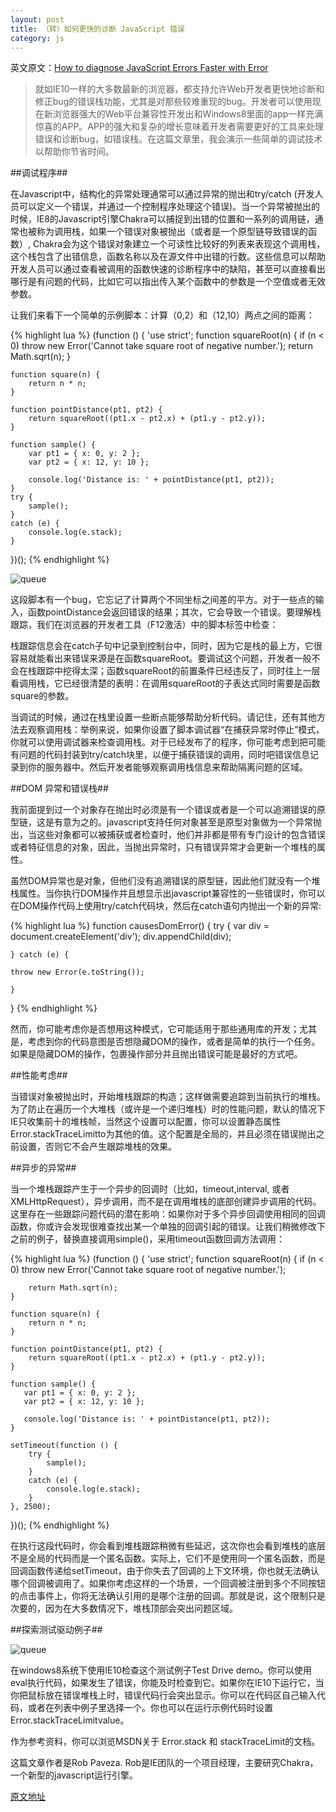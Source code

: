 ```yaml
---
layout: post
title: （转）如何更快的诊断 JavaScript 错误
category: js
---
```


英文原文：[How to diagnose JavaScript Errors Faster with Error](http://www.codeproject.com/Articles/541695/How-to-diagnose-JavaScript-Errors-Faster-with-Erro)

> 就如IE10一样的大多数最新的浏览器，都支持允许Web开发者更快地诊断和修正bug的错误栈功能，尤其是对那些较难重现的bug。开发者可以使用现在新浏览器强大的Web平台兼容性开发出和Windows8里面的app一样充满惊喜的APP。APP的强大和复杂的增长意味着开发者需要更好的工具来处理错误和诊断bug，如错误栈。在这篇文章里，我会演示一些简单的调试技术以帮助你节省时间。

##调试程序##

在Javascript中，结构化的异常处理通常可以通过异常的抛出和try/catch (开发人员可以定义一个错误，并通过一个控制程序处理这个错误)。当一个异常被抛出的时候，IE8的Javascript引擎Chakra可以捕捉到出错的位置和一系列的调用链，通常也被称为调用栈，如果一个错误对象被抛出（或者是一个原型链导致错误的函数）, Chakra会为这个错误对象建立一个可读性比较好的列表来表现这个调用栈，这个栈包含了出错信息，函数名称以及在源文件中出错的行数。这些信息可以帮助开发人员可以通过查看被调用的函数快速的诊断程序中的缺陷，甚至可以直接看出哪行是有问题的代码，比如它可以指出传入某个函数中的参数是一个空值或者无效参数。

让我们来看下一个简单的示例脚本：计算（0,2）和（12,10）两点之间的距离：

{% highlight lua %}
(function () {
    'use strict';
    function squareRoot(n) {
        if (n < 0)
            throw new Error('Cannot take square root of negative number.');
        return Math.sqrt(n);
    }

    function square(n) {
        return n * n;
    }

    function pointDistance(pt1, pt2) {
        return squareRoot((pt1.x - pt2.x) + (pt1.y - pt2.y));
    }

    function sample() {
        var pt1 = { x: 0, y: 2 };
        var pt2 = { x: 12, y: 10 };

        console.log('Distance is: ' + pointDistance(pt1, pt2));
    }
    try {
        sample();
    }
    catch (e) {
        console.log(e.stack);
    }
})();
{% endhighlight %}

![queue](http://static.oschina.net/uploads/img/201302/14085513_P540.png)

这段脚本有一个bug，它忘记了计算两个不同坐标之间差的平方。对于一些点的输入，函数pointDistance会返回错误的结果；其次，它会导致一个错误。要理解栈跟踪，我们在浏览器的开发者工具（F12激活）中的脚本标签中检查：

栈跟踪信息会在catch子句中记录到控制台中，同时，因为它是栈的最上方，它很容易就能看出来错误来源是在函数squareRoot。要调试这个问题，开发者一般不会在栈跟踪中挖得太深；函数squareRoot的前置条件已经违反了，同时往上一层看调用栈，它已经很清楚的表明：在调用squareRoot的子表达式同时需要是函数square的参数。

当调试的时候，通过在栈里设置一些断点能够帮助分析代码。请记住，还有其他方法去观察调用栈：举例来说，如果你设置了脚本调试器“在捕获异常时停止”模式，你就可以使用调试器来检查调用栈。对于已经发布了的程序，你可能考虑到把可能有问题的代码封装到try/catch块里，以便于捕获错误的调用，同时吧错误信息记录到你的服务器中。然后开发者能够观察调用栈信息来帮助隔离问题的区域。

##DOM 异常和错误栈##

我前面提到过一个对象存在抛出时必须是有一个错误或者是一个可以追溯错误的原型链，这是有意为之的。javascript支持任何对象甚至是原型对象做为一个异常抛出，当这些对象都可以被捕获或者检查时，他们并非都是带有专门设计的包含错误或者特征信息的对象，因此，当抛出异常时，只有错误异常才会更新一个堆栈的属性。

虽然DOM异常也是对象，但他们没有追溯错误的原型链，因此他们就没有一个堆栈属性。当你执行DOM操作并且想显示出javascript兼容性的一些错误时，你可以在DOM操作代码上使用try/catch代码块，然后在catch语句内抛出一个新的异常:

{% highlight lua %}
function causesDomError() {
    try {
        var div = document.createElement('div');
        div.appendChild(div);

    } catch (e) {

    throw new Error(e.toString());

    }
}
{% endhighlight %}

然而，你可能考虑你是否想用这种模式，它可能适用于那些通用库的开发；尤其是，考虑到你的代码意图是否想隐藏DOM的操作，或者是简单的执行一个任务。如果是隐藏DOM的操作，包裹操作部分并且抛出错误可能是最好的方式吧。

##性能考虑##

当错误对象被抛出时，开始堆栈跟踪的构造；这样做需要追踪到当前执行的堆栈。为了防止在遍历一个大堆栈（或许是一个递归堆栈）时的性能问题，默认的情况下IE只收集前十的堆栈帧，当然这个设置可以配置，你可以设置静态属性Error.stackTraceLimitto为其他的值。这个配置是全局的，并且必须在错误抛出之前设置，否则它不会产生跟踪堆栈的效果。

##异步的异常##

当一个堆栈跟踪产生于一个异步的回调时（比如，timeout,interval, 或者XMLHttpRequest），异步调用，而不是在调用堆栈的底部创建异步调用的代码。这里存在一些跟踪问题代码的潜在影响：如果你对于多个异步回调使用相同的回调函数，你或许会发现很难查找出某一个单独的回调引起的错误。让我们稍微修改下之前的例子，替换直接调用simple()，采用timeout函数回调方法调用：

{% highlight lua %}
(function () {
    'use strict';
    function squareRoot(n) {
        if (n < 0)
            throw new Error('Cannot take square root of negative number.');

        return Math.sqrt(n);
    }

    function square(n) {
        return n * n;
    }

    function pointDistance(pt1, pt2) {
        return squareRoot((pt1.x - pt2.x) + (pt1.y - pt2.y));
    }

    function sample() {
       var pt1 = { x: 0, y: 2 };
       var pt2 = { x: 12, y: 10 };

       console.log('Distance is: ' + pointDistance(pt1, pt2));
    }

    setTimeout(function () {
        try {
            sample();
        }
        catch (e) {
            console.log(e.stack);
        }
    }, 2500);
})();
{% endhighlight %}

在执行这段代码时，你会看到堆栈跟踪稍微有些延迟，这次你也会看到堆栈的底层不是全局的代码而是一个匿名函数。实际上，它们不是使用同一个匿名函数，而是回调函数传递给setTimeout，由于你失去了回调的上下文环境，你也就无法确认哪个回调被调用了。如果你考虑这样的一个场景，一个回调被注册到多个不同按钮的点击事件上，你将无法确认引用的是哪个注册的回调。那就是说，这个限制只是次要的，因为在大多数情况下，堆栈顶部会突出问题区域。

##探索测试驱动例子##

![queue](http://static.oschina.net/uploads/img/201302/14085515_GwkS.png)

在windows8系统下使用IE10检查这个测试例子Test Drive demo。你可以使用eval执行代码，如果发生了错误，你能及时检查到它。如果你在IE10下运行它，当你把鼠标放在错误堆栈上时，错误代码行会突出显示。你可以在代码区自己输入代码，或者在列表中例子里选择一个。你也可以在运行示例代码时设置Error.stackTraceLimitvalue。

作为参考资料，你可以浏览MSDN关于 Error.stack 和 stackTraceLimit的文档。

这篇文章作者是Rob Paveza. Rob是IE团队的一个项目经理，主要研究Chakra，一个新型的javascript运行引擎。

[原文地址](http://www.oschina.net/translate/how-to-diagnose-javascript-errors-faster-with-error)